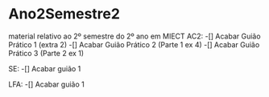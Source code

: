 # Ano2Semestre2
material relativo ao 2º semestre do 2º ano em MIECT
AC2:
-[] Acabar Guião Prático 1 (extra 2)
-[] Acabar Guião Prático 2 (Parte 1 ex 4)
-[] Acabar Guião Prático 3 (Parte 2 ex 1)

SE:
-[] Acabar guião 1

LFA:
-[] Acabar guião 1
